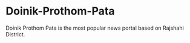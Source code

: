 # Doinik-Prothom-Pata
Doinik Prothom Pata is the most popular news portal based on Rajshahi District.
